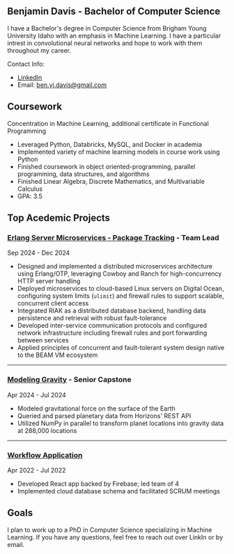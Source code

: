 ## Benjamin Davis - Bachelor of Computer Science  
I have a Bachelor's degree in Computer Science from Brigham Young University Idaho with an emphasis in Machine Learning. I have a particular intrest in convolutional neural networks and hope to work with them throughout my career.

Contact Info:
- [LinkedIn](https://www.linkedin.com/in/ben-yj-davis/)
- Email: ben.yj.davis@gmail.com

## Coursework  
Concentration in Machine Learning, additional certificate in Functional Programming
- Leveraged Python, Databricks, MySQL, and Docker in academia
- Implemented variety of machine learning models in course work using Python
- Finished coursework in object oriented-programming, parallel programming, data structures, and algorithms
- Finished Linear Algebra, Discrete Mathematics, and Multivariable Calculus
- GPA: 3.5

## Top Acedemic Projects  
### **[Erlang Server Microservices - Package Tracking](https://github.com/Dbenjamy/tracker_business_logic) - Team Lead**  
Sep 2024 - Dec 2024  
- Designed and implemented a distributed microservices architecture using Erlang/OTP, leveraging Cowboy and Ranch for high-concurrency HTTP server handling
- Deployed microservices to cloud-based Linux servers on Digital Ocean, configuring system limits (`ulimit`) and firewall rules to support scalable, concurrent client access
- Integrated RIAK as a distributed database backend, handling data persistence and retrieval with robust fault-tolerance
- Developed inter-service communication protocols and configured network infrastructure including firewall rules and port forwarding between services
- Applied principles of concurrent and fault-tolerant system design native to the BEAM VM ecosystem
---
### **[Modeling Gravity](https://github.com/Dbenjamy/Senior-Project/) - Senior Capstone**  
Apr 2024 - Jul 2024  
- Modeled gravitational force on the surface of the Earth
- Queried and parsed planetary data from Horizons' REST API
- Utilized NumPy in parallel to transform planet locations into gravity data at 288,000 locations
---
### **[Workflow Application](https://github.com/garrettstanger/OnionTask)**
Apr 2022 - Jul 2022  
- Developed React app backed by Firebase; led team of 4
- Implemented cloud database schema and facilitated SCRUM meetings

## Goals
I plan to work up to a PhD in Computer Science specializing in Machine Learning. If you have any questions, feel free to reach out over LinkIn or by email.
